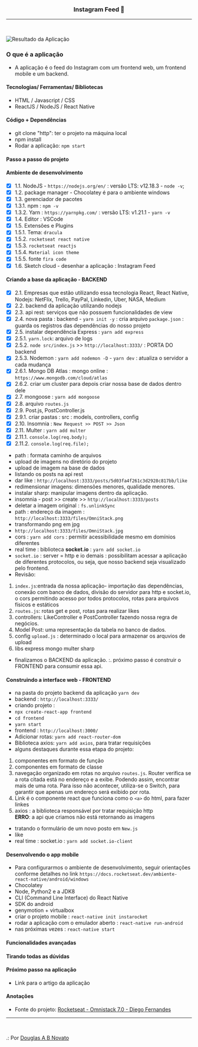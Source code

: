 <h3 align="center">
  Instagram Feed 🚀
</h3>

---
<br>

![Resultado da Aplicação](/images/a-aplicacao-terminada.jpg)

### O que é a aplicação

- A aplicação é o feed do Instagram com um frontend web, um frontend mobile e um backend.

#### Tecnologias/ Ferramentas/ Bibliotecas

- HTML / Javascript / CSS
- ReactJS / NodeJS / React Native

#### Código + Dependências

- git clone "http": ter o projeto na máquina local
- npm install 
- Rodar a aplicação: `npm start`

#### Passo a passo do projeto

#### Ambiente de desenvolvimento

- [x] 1.1. NodeJS - `https://nodejs.org/en/` : versão LTS: v12.18.3 - `node -v`;
- [x] 1.2. package manager - Chocolatey é para o ambiente windows
- [x] 1.3. gerenciador de pacotes 
- [x] 1.3.1. npm : `npm -v`
- [x] 1.3.2. Yarn : `https://yarnpkg.com/` : versão LTS: v1.21.1 - `yarn -v`
- [x] 1.4. Editor : VSCode 
- [x] 1.5. Extensões e Plugins
- [x] 1.5.1. Tema: `dracula`
- [x] 1.5.2. `rocketseat react native`
- [x] 1.5.3. `rocketseat reactjs`
- [x] 1.5.4. `Material icon theme`
- [x] 1.5.5. fonte `fira code`
- [x] 1.6. Sketch cloud - desenhar a aplicação : Instagram Feed

#### Criando a base da aplicação - BACKEND 

- [x] 2.1. Empresas que estão utilizando essa tecnologia React, React Native, Nodejs: NetFlix, Trello, PayPal, Linkedin, Uber, NASA, Medium
- [x] 2.2. backend da aplicação utilizando nodejs
- [x] 2.3. api rest: serviços que não possuem funcionalidades de view
- [x] 2.4. nova pasta : backend - `yarn init -y` : cria arquivo `package.json` : guarda os registros das dependências do nosso projeto
- [x] 2.5. instalar dependência Express : `yarn add express`
- [x] 2.5.1. `yarn.lock`: arquivo de logs
- [x] 2.5.2. `node src/index.js` >> `http://localhost:3333/` : PORTA DO backend
- [x] 2.5.3. Nodemon : `yarn add nodemon -D` - `yarn dev` : atualiza o servidor a cada mudança
- [x] 2.6.1. Mongo DB Atlas : mongo online : `https://www.mongodb.com/cloud/atlas`
- [x] 2.6.2. criar um cluster para depois criar nossa base de dados dentro dele
- [x] 2.7. mongoose : `yarn add mongoose`
- [x] 2.8. arquivo `routes.js`
- [x] 2.9. Post.js, PostController.js
- [x] 2.9.1. criar pastas : src : models, controllers, config
- [x] 2.10. Insomnia : `New Request >> POST >> Json`
- [x] 2.11. Multer : `yarn add multer`
- [x] 2.11.1. `console.log(req.body);`
- [x] 2.11.2. `console.log(req.file);`
- path : formata caminho de arquivos
- upload de imagens no diretório do projeto 
- upload de imagem na base de dados
- listando os posts na api rest
- dar like : `http://localhost:3333/posts/5d03fa4f261c3d2928c817bb/like`
- redimensionar imagens: dimensões menores, qualidade menores.
- instalar sharp: manipular imagens dentro da aplicação.
- insomnia - post >> create >> `http://localhost:3333/posts`
- deletar a imagem original : `fs.unlinkSync`
- path : endereço da imagem : `http://localhost:3333/files/OmniStack.png`
- transformando png em jpg
- `http://localhost:3333/files/OmniStack.jpg`
- cors : `yarn add cors` : permitir acessibilidade mesmo em domínios diferentes
- real time : biblioteca **socket.io**  : `yarn add socket.io`
- `socket.io` : server = http e io demais : possibilitam acessar a aplicação de diferentes protocolos, ou seja, que nosso backend seja visualizado pelo frontend.
- Revisão:
1. `index.js`:entrada da nossa aplicação- importação das dependências, conexão com banco de dados, divisão do servidor para http e socket.io, o cors permitindo acesso por todos protocolos, rotas para arquivos físicos e estáticos
2. `routes.js`: rotas get e post, rotas para realizar likes
3. controllers: LikeController e PostController fazendo nossa regra de negócios.
4. Model Post: uma representação da tabela no banco de dados.
5. config `upload.js` : determinado o local para armazenar os arquvios de upload
6. libs express mongo multer sharp 
- finalizamos o BACKEND da aplicação.
:. próximo passo é construir o FRONTEND para consumir essa api. 

#### Construindo a interface web - FRONTEND

- na pasta do projeto backend da aplicação `yarn dev`
- backend : `http://localhost:3333/`
- criando  projeto : 
- `npx create-react-app frontend`
- `cd frontend`
- `yarn start`
- frontend : `http://localhost:3000/`
- Adicionar rotas: `yarn add react-router-dom` 
- Biblioteca axios: `yarn add axios`, para tratar requisições
- alguns destaques durante essa etapa do projeto:
1. componentes em formato de função
2. componentes em formato de classe
3. navegação organizado em rotas no arquivo `routes.js`. Router verifica se a rota citada está no endereço e a exibe. Podendo assim, encontrar mais de uma rota. Para isso não acontecer, utiliza-se o Switch, para garantir que apenas um endereço será exibido por rota.
4. Link é o componente react que funciona como o `<a>` do html, para fazer linkes
5. axios : a biblioteca responsável por tratar requisição http<br/>
**ERRO**: a api que criamos não está retornando as imagens
- tratando o formulário de um novo posto em `New.js`
- like
- real time : socket.io : `yarn add socket.io-client`

#### Desenvolvendo o app mobile 

- Para configurarmos o ambiente de desenvolvimento, seguir orientações conforme detalhes no link `https://docs.rocketseat.dev/ambiente-react-native/android/windows` 
- Chocolatey
- Node, Python2 e a JDK8
- CLI (Command Line Interface) do React Native
- SDK do android
- genymotion + virtualbox
- criar o projeto mobile : `react-native init instarocket`
- rodar a aplicação com o emulador aberto : `react-native run-android`
- nas próximas vezes : `react-native start`

#### Funcionalidades avançadas  

#### Tirando todas as dúvidas   

#### Próximo passo na aplicação

- Link para o artigo da aplicação 

#### Anotações   

- Fonte do projeto: [Rocketseat - Omnistack 7.0 - Diego Fernandes](https://rocketseat.com.br)

---
<br>

.: Por [Douglas A B Novato](https://linktr.ee/douglasabnovato)